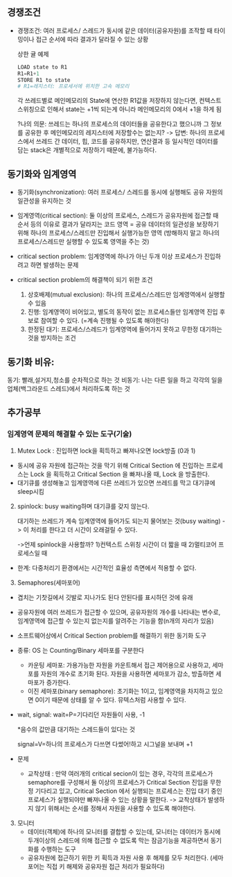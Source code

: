 ## 경쟁조건
- 경쟁조건: 여러 프로세스/ 스레드가 동시에 같은 데이터(공유자원)를 조작할 때 타이밍이나 접근 순서에 따라 결과가 달라질 수 있는 상황
    
    상한 귤 예제
    ```python
    LOAD state to R1
    R1=R1+1
    STORE R1 to state
    # R1=레지스터: 프로세서에 위치한 고속 메모리
    ```
    
    각 쓰레드별로 메인메모리의 State에 연산한 R1값을 저장하지 않는다면, 컨텍스트 스위칭으로 인해서 state는 +1씩 되는게 아니라 메인메모리의 0에서 +1을 하게 됨
    
    ?나의 의문: 쓰레드는 하나의 프로세스의 데이터들을 공유한다고 했으니까 그 정보를 공유한 후 메인메모리의 레지스터에 저장할수는 없는지?
    -> 답변: 하나의 프로세스에서 쓰레드 간 데이터, 힙, 코드를 공유하지만, 연산결과 등 일시적인 데이터를 담는 stack은 개별적으로 저장하기 때문에, 불가능하다. 

## 동기화와 임계영역
- 동기화(synchronization): 여러 프로세스/ 스레드를 동시에 실행해도 공유 자원의 일관성을 유지하는 것

- 임계영역(critical section): 둘 이상의 프로세스, 스레드가 공유자원에 접근할 때 순서 등의 이유로 결과가 달라지는 코드 영역
    = 공유 데이터의 일관성을 보장하기 위해 하나의 프로세스/스레드만 진입해서 실행가능한 영역 (방해하지 말고 하나의 프로세스/스레드만 실행할 수 있도록 영역을 주는 것)    
- critical section problem: 임계영역에 하나가 아닌 두개 이상 프로세스가 진입하려고 하면 발생하는 문제

- critical section problem의 해결책이 되기 위한 조건
    1. 상호배제(mutual exclusion): 하나의 프로세스/스레드만 임계영역에서 실행할 수 있음
    2. 진행: 임계영역이 비어있고, 별도의 동작이 없는 프로세스들만 임계영역 진입 후보로 참여할 수 있다. (=계속 진행될 수 있도록 해야한다)
    3. 한정된 대기: 프로세스/스레드가 임계영역에 들어가지 못하고 무한정 대기하는 것을 방지하는 조건
 
## 동기화 비유: 
동기: 빨래,설거지,청소를 순차적으로 하는 것
비동기: 나는 다른 일을 하고 각각의 일을 업체(백그라운드 스레드)에서 처리하도록 하는 것 


## 추가공부

### 임계영역 문제의 해결할 수 있는 도구(기술)
1. Mutex Lock : 진입하면 lock을 획득하고 빠져나오면 lock방출 (0과 1)
- 동시에 공유 자원에 접근하는 것을 막기 위해 Critical Section 에 진입하는 프로세스는 Lock 을 획득하고 Critical Section 을 빠져나올 때, Lock 을 방출한다.
- 대기큐를 생성해놓고 임계영역에 다른 쓰레드가 있으면 쓰레드를 막고 대기큐에 sleep시킴

2. spinlock: busy waiting하며 대기큐를 갖지 않는다.

    대기하는 쓰레드가 계속 임계영역에 들어가도 되는지 물어보는 것(busy waiting) -> 이 처리를 한다고 더 시간이 오래걸릴 수 있다. 
    
    ->언제 spinlock을 사용할까? 1)컨텍스트 스위칭 시간이 더 짧을 때 2)멀티코어 프로세스일 때
- 한계: 다중처리기 환경에서는 시간적인 효율성 측면에서 적용할 수 없다.

3. Semaphores(세마포어)
- 겹치는 기찻길에서 깃발로 지나가도 된다 안된다를 표시하던 것에 유래
- 공유자원에 여러 쓰레드가 접근할 수 있으며, 공유자원의 개수를 나타내는 변수로, 임계영역에 접근할 수 있는지 없는지를 알려주는 기능을 함(n개의 자리가 있음)
- 소프트웨어상에서 Critical Section problem를 해결하기 위한 동기화 도구
- 종류: OS 는 Counting/Binary 세마포를 구분한다

    - 카운팅 세마포: 가용가능한 자원을 카운트해서 접근 제어용으로 사용하고, 세마포를 자원의 개수로 초기화 된다. 자원을 사용하면 세마포가 감소, 방출하면 세마포가 증가한다.
    - 이진 세마포(binary semaphore): 초기화는 1이고, 임계영역을 차지하고 있으면 0이기 때문에 상태를 알 수 있다. 뮤텍스처럼 사용할 수 있다.
- wait, signal: 
    wait=P=기다리던 자원들이 사용, -1
    
    *음수의 값만큼 대기하는 스레드들이 있다는 것
    
    signal=V=하나의 프로세스가 다쓰면 다썼어!하고 시그널을 보내며 +1

- 문제
    - 교착상태
        : 만약 여러개의 critical secion이 있는 경우, 각각의 프로세스가 semaphore를 구성해서 둘 이상의 프로세스가 Critical Section 진입을 무한정 기다리고 있고, Critical Section 에서 실행되는 프로세스는 진입 대기 중인 프로세스가 실행되야만 빠져나올 수 있는 상황을 말한다.
    -> 교착상태가 발생하지 않기 위해서는 순서를 정해서 자원을 사용할 수 있도록 해야한다. 

3. 모니터
    - 데이터(객체)에 하나의 모니터를 결합할 수 있는데, 모니터는 데이터가 동시에 두개이상의 스레드에 의해 접근할 수 없도록 막는 잠금기능을 제공하면서 동기화를 수행하는 도구
    - 공유자원에 접근하기 위한 키 획득과 자원 사용 후 해제를 모두 처리한다. (세마포어는 직접 키 해제와 공유자원 접근 처리가 필요하다)
